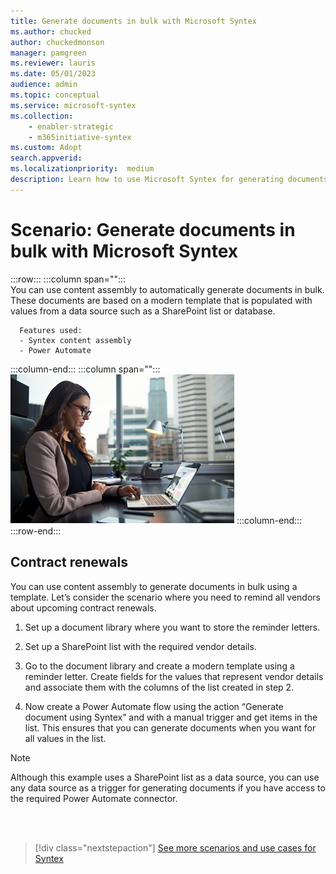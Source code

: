 ```yaml
---
title: Generate documents in bulk with Microsoft Syntex
ms.author: chucked
author: chuckedmonson
manager: pamgreen
ms.reviewer: lauris
ms.date: 05/01/2023
audience: admin
ms.topic: conceptual
ms.service: microsoft-syntex
ms.collection: 
    - enabler-strategic
    - m365initiative-syntex
ms.custom: Adopt
search.appverid: 
ms.localizationpriority:  medium
description: Learn how to use Microsoft Syntex for generating documents in bulk.
---
```


# Scenario: Generate documents in bulk with Microsoft Syntex

:::row:::
   :::column span="":::      
      You can use content assembly to automatically generate documents in bulk. These documents are based on a modern template that is populated with values from a data source such as a SharePoint list or database.

      Features used:
      - Syntex content assembly 
      - Power Automate  
   :::column-end:::
   :::column span="":::
      ![Image of a generic business people in a busy office setting.](../media/content-understanding/uc-site-template.png)
   :::column-end:::
:::row-end:::

## Contract renewals

You can use content assembly to generate documents in bulk using a template. Let’s consider the scenario where you need to remind all vendors about upcoming contract renewals.  

1. Set up a document library where you want to store the reminder letters.  

2. Set up a SharePoint list with the required vendor details.  

3. Go to the document library and create a modern template using a reminder letter. Create fields for the values that represent vendor details and associate them with the columns of the list created in step 2.  

4. Now create a Power Automate flow using the action “Generate document using Syntex” and with a manual trigger and get items in the list. This ensures that you can generate documents when you want for all values in the list.  

> [!Note]
> Although this example uses a SharePoint list as a data source, you can use any data source as a trigger for generating documents if you have access to the required Power Automate connector.  
<br>
<br>


> [!div class="nextstepaction"]
> [See more scenarios and use cases for Syntex](adoption-scenarios.md)